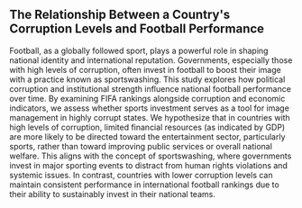 ## The Relationship Between a Country's Corruption Levels and Football Performance

Football, as a globally followed sport, plays a powerful role in shaping national identity and international reputation. Governments, especially those with high levels of corruption, often invest in football to boost their image with a practice known as sportswashing. This study explores how political corruption and institutional strength influence national football performance over time. By examining FIFA rankings alongside corruption and economic indicators, we assess whether sports investment serves as a tool for image management in highly corrupt states. We hypothesize that in countries with high levels of corruption, limited financial resources (as indicated by GDP) are more likely to be directed toward the entertainment sector, particularly sports, rather than toward improving public services or overall national welfare. This aligns with the concept of sportswashing, where governments invest in major sporting events to distract from human rights violations and systemic issues. In contrast, countries with lower corruption levels can maintain consistent performance in international football rankings due to their ability to sustainably invest in their national teams.
